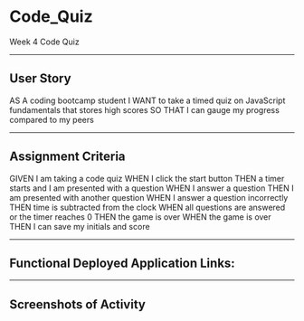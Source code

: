 # Code_Quiz
Week 4 Code Quiz

------
## User Story
AS A coding bootcamp student
I WANT to take a timed quiz on JavaScript fundamentals that stores high scores
SO THAT I can gauge my progress compared to my peers

-----
## Assignment Criteria

GIVEN I am taking a code quiz
WHEN I click the start button
THEN a timer starts and I am presented with a question
WHEN I answer a question
THEN I am presented with another question
WHEN I answer a question incorrectly
THEN time is subtracted from the clock
WHEN all questions are answered or the timer reaches 0
THEN the game is over
WHEN the game is over
THEN I can save my initials and score

-----
## Functional Deployed Application Links:


-----
## Screenshots of Activity

